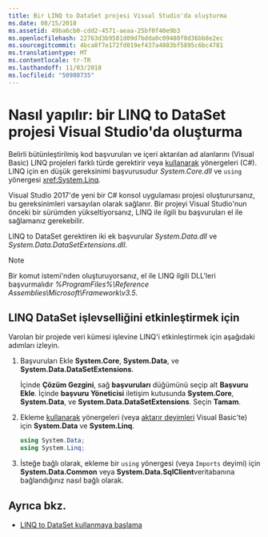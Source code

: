 ```yaml
---
title: Bir LINQ to DataSet projesi Visual Studio'da oluşturma
ms.date: 08/15/2018
ms.assetid: 49ba6cb0-cdd2-4571-aeaa-25bf0f40e9b3
ms.openlocfilehash: 22763d3b9581d09d7bdda0c09480f8d36bb8e2ec
ms.sourcegitcommit: 4bca8f7e172fd019ef437a4803bf5895c6bc4781
ms.translationtype: MT
ms.contentlocale: tr-TR
ms.lasthandoff: 11/03/2018
ms.locfileid: "50980735"
---
```

# <a name="how-to-create-a-linq-to-dataset-project-in-visual-studio"></a>Nasıl yapılır: bir LINQ to DataSet projesi Visual Studio'da oluşturma

Belirli bütünleştirilmiş kod başvuruları ve içeri aktarılan ad alanlarını (Visual Basic) LINQ projeleri farklı türde gerektirir veya [kullanarak](../../../csharp/language-reference/keywords/using-directive.md) yönergeleri (C#). LINQ için en düşük gereksinimi başvurusudur *System.Core.dll* ve `using` yönergesi <xref:System.Linq>.

Visual Studio 2017'de yeni bir C# konsol uygulaması projesi oluşturursanız, bu gereksinimleri varsayılan olarak sağlanır. Bir projeyi Visual Studio'nun önceki bir sürümden yükseltiyorsanız, LINQ ile ilgili bu başvuruları el ile sağlamanız gerekebilir.

LINQ to DataSet gerektiren iki ek başvurular *System.Data.dll* ve *System.Data.DataSetExtensions.dll*.

> [!NOTE]
> Bir komut istemi'nden oluşturuyorsanız, el ile LINQ ilgili DLL'leri başvurmalıdır *%ProgramFiles%\Reference Assemblies\Microsoft\Framework\v3.5*.

## <a name="to-enable-linq-to-dataset-functionality"></a>LINQ DataSet işlevselliğini etkinleştirmek için

Varolan bir projede veri kümesi işlevine LINQ'i etkinleştirmek için aşağıdaki adımları izleyin.

1. Başvuruları Ekle **System.Core**, **System.Data**, ve **System.Data.DataSetExtensions**.

   İçinde **Çözüm Gezgini**, sağ **başvuruları** düğümünü seçip alt **Başvuru Ekle**. İçinde **başvuru Yöneticisi** iletişim kutusunda **System.Core**, **System.Data**, ve **System.Data.DataSetExtensions**. Seçin **Tamam**.

1. Ekleme [kullanarak](../../../csharp/language-reference/keywords/using-directive.md) yönergeleri (veya [aktarır deyimleri](../../../visual-basic/language-reference/statements/imports-statement-net-namespace-and-type.md) Visual Basic'te) için **System.Data** ve **System.Linq**.

   ```csharp
   using System.Data;
   using System.Linq;
   ```

1. İsteğe bağlı olarak, ekleme bir `using` yönergesi (veya `Imports` deyimi) için **System.Data.Common** veya **System.Data.SqlClient**veritabanına bağlandığınız nasıl bağlı olarak.

## <a name="see-also"></a>Ayrıca bkz.

- [LINQ to DataSet kullanmaya başlama](../../../../docs/framework/data/adonet/getting-started-linq-to-dataset.md)
